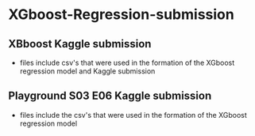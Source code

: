 # XGboost-Regression-submission

## XBboost Kaggle submission
- files include csv's that were used in the formation of the XGboost regression model and Kaggle submission


## Playground S03 E06 Kaggle submission
- files include the csv's that were used in the formation of the XGboost regression model
